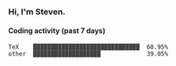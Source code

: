 ### Hi, I'm Steven.

#### Coding activity (past 7 days)
```
TeX    ▓▓▓▓▓▓▓▓▓▓▓▓▓▓▓▓▓▓▓▓▓▓▓▓▓▓▓▓▓▓  60.95%
other  ▓▓▓▓▓▓▓▓▓▓▓▓▓▓▓▓▓▓▓             39.05%
```
